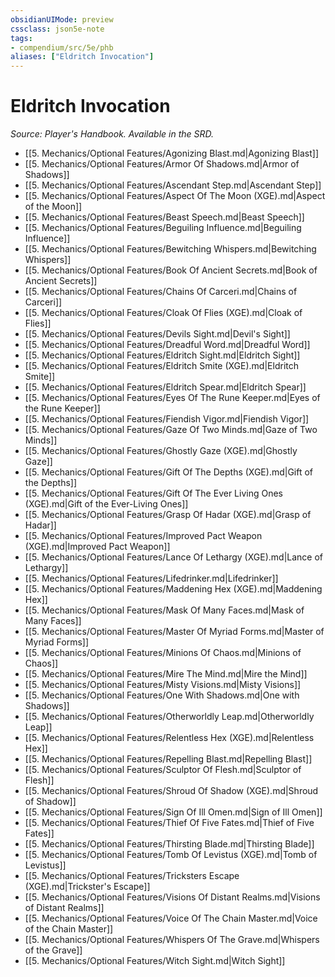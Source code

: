 ```yaml
---
obsidianUIMode: preview
cssclass: json5e-note
tags:
- compendium/src/5e/phb
aliases: ["Eldritch Invocation"]
---
```

# Eldritch Invocation
*Source: Player's Handbook. Available in the SRD.* 

- [[5. Mechanics/Optional Features/Agonizing Blast.md\|Agonizing Blast]]
- [[5. Mechanics/Optional Features/Armor Of Shadows.md\|Armor of Shadows]]
- [[5. Mechanics/Optional Features/Ascendant Step.md\|Ascendant Step]]
- [[5. Mechanics/Optional Features/Aspect Of The Moon (XGE).md\|Aspect of the Moon]]
- [[5. Mechanics/Optional Features/Beast Speech.md\|Beast Speech]]
- [[5. Mechanics/Optional Features/Beguiling Influence.md\|Beguiling Influence]]
- [[5. Mechanics/Optional Features/Bewitching Whispers.md\|Bewitching Whispers]]
- [[5. Mechanics/Optional Features/Book Of Ancient Secrets.md\|Book of Ancient Secrets]]
- [[5. Mechanics/Optional Features/Chains Of Carceri.md\|Chains of Carceri]]
- [[5. Mechanics/Optional Features/Cloak Of Flies (XGE).md\|Cloak of Flies]]
- [[5. Mechanics/Optional Features/Devils Sight.md\|Devil's Sight]]
- [[5. Mechanics/Optional Features/Dreadful Word.md\|Dreadful Word]]
- [[5. Mechanics/Optional Features/Eldritch Sight.md\|Eldritch Sight]]
- [[5. Mechanics/Optional Features/Eldritch Smite (XGE).md\|Eldritch Smite]]
- [[5. Mechanics/Optional Features/Eldritch Spear.md\|Eldritch Spear]]
- [[5. Mechanics/Optional Features/Eyes Of The Rune Keeper.md\|Eyes of the Rune Keeper]]
- [[5. Mechanics/Optional Features/Fiendish Vigor.md\|Fiendish Vigor]]
- [[5. Mechanics/Optional Features/Gaze Of Two Minds.md\|Gaze of Two Minds]]
- [[5. Mechanics/Optional Features/Ghostly Gaze (XGE).md\|Ghostly Gaze]]
- [[5. Mechanics/Optional Features/Gift Of The Depths (XGE).md\|Gift of the Depths]]
- [[5. Mechanics/Optional Features/Gift Of The Ever Living Ones (XGE).md\|Gift of the Ever-Living Ones]]
- [[5. Mechanics/Optional Features/Grasp Of Hadar (XGE).md\|Grasp of Hadar]]
- [[5. Mechanics/Optional Features/Improved Pact Weapon (XGE).md\|Improved Pact Weapon]]
- [[5. Mechanics/Optional Features/Lance Of Lethargy (XGE).md\|Lance of Lethargy]]
- [[5. Mechanics/Optional Features/Lifedrinker.md\|Lifedrinker]]
- [[5. Mechanics/Optional Features/Maddening Hex (XGE).md\|Maddening Hex]]
- [[5. Mechanics/Optional Features/Mask Of Many Faces.md\|Mask of Many Faces]]
- [[5. Mechanics/Optional Features/Master Of Myriad Forms.md\|Master of Myriad Forms]]
- [[5. Mechanics/Optional Features/Minions Of Chaos.md\|Minions of Chaos]]
- [[5. Mechanics/Optional Features/Mire The Mind.md\|Mire the Mind]]
- [[5. Mechanics/Optional Features/Misty Visions.md\|Misty Visions]]
- [[5. Mechanics/Optional Features/One With Shadows.md\|One with Shadows]]
- [[5. Mechanics/Optional Features/Otherworldly Leap.md\|Otherworldly Leap]]
- [[5. Mechanics/Optional Features/Relentless Hex (XGE).md\|Relentless Hex]]
- [[5. Mechanics/Optional Features/Repelling Blast.md\|Repelling Blast]]
- [[5. Mechanics/Optional Features/Sculptor Of Flesh.md\|Sculptor of Flesh]]
- [[5. Mechanics/Optional Features/Shroud Of Shadow (XGE).md\|Shroud of Shadow]]
- [[5. Mechanics/Optional Features/Sign Of Ill Omen.md\|Sign of Ill Omen]]
- [[5. Mechanics/Optional Features/Thief Of Five Fates.md\|Thief of Five Fates]]
- [[5. Mechanics/Optional Features/Thirsting Blade.md\|Thirsting Blade]]
- [[5. Mechanics/Optional Features/Tomb Of Levistus (XGE).md\|Tomb of Levistus]]
- [[5. Mechanics/Optional Features/Tricksters Escape (XGE).md\|Trickster's Escape]]
- [[5. Mechanics/Optional Features/Visions Of Distant Realms.md\|Visions of Distant Realms]]
- [[5. Mechanics/Optional Features/Voice Of The Chain Master.md\|Voice of the Chain Master]]
- [[5. Mechanics/Optional Features/Whispers Of The Grave.md\|Whispers of the Grave]]
- [[5. Mechanics/Optional Features/Witch Sight.md\|Witch Sight]]